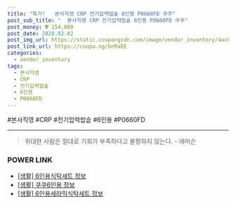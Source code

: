 ```yaml
--- 
title: "특가!   본사직영 CRP 전기압력밥솥 6인용 P0660FD 쿠쿠" 
post_sub_title: "  본사직영 CRP 전기압력밥솥 6인용 P0660FD 쿠쿠" 
post_money: ₩ 154,000 
post_date: 2020.02.02 
post_img_url: https://static.coupangcdn.com/image/vendor_inventory/4ac0/f9a234c0af5ec8251472e0aabd2a9225d4b1942efdf3eae1b28d4d15937f.jpg 
post_link_url: https://coupa.ng/bnRaEE 
categories: 
  - vendor_inventory 
tags: 
  - 본사직영 
  - CRP 
  - 전기압력밥솥 
  - 6인용 
  - P0660FD 
--- 
```

  #본사직영 #CRP #전기압력밥솥 #6인용 #P0660FD 
<hr> 

> 위대한 사람은 절대로 기회가 부족하다고 불평하지 않는다. - 에머슨 


### POWER LINK

* <a href="https://blog.naver.com/sakai111/221770160721" target="_blank"> [생활] 6인용식탁세트 정보 </a>
* <a href="https://blog.naver.com/sakai111/221758874461" target="_blank"> [생활] 쿠쿠6인용 정보 </a>
* <a href="https://blog.naver.com/sakai111/221762956962" target="_blank"> [생활] 6인용세라믹식탁세트 정보 </a>
